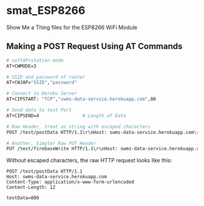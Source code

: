 # smat_ESP8266
Show Me a Thing files for the ESP8266 WiFi Module

## Making a POST Request Using AT Commands

```bash
# softAP+station mode
AT+CWMODE=3

# SSID and password of router
AT+CWJAP="SSID","password"

# Connect to Heroku Server
AT+CIPSTART: "TCP","swms-data-service.herokuapp.com",80

# Send data to test Port
AT+CIPSEND=4				# Length of Data

# Raw Header, treat as string with escaped characters
POST /test/postData HTTP/1.1\r\nHost: swms-data-service.herokuapp.com\r\nContent-Type: application/x-www-form-urlencoded\r\nContent-Length: 12\r\n\r\ntestData=800\r\n

# Another, Simpler Raw PUT Header
PUT /test/firebaseWrite HTTP/1.1\r\nHost: swms-data-service.herokuapp.com\r\nContent-Type: application/x-www-form-urlencoded\r\nContent-Length: 0\r\n
```
Without escaped characters, the raw HTTP request looks like this:
```
POST /test/postData HTTP/1.1
Host: swms-data-service.herokuapp.com
Content-Type: application/x-www-form-urlencoded
Content-Length: 12

testData=800
```
